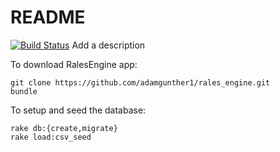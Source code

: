 # README
[![Build Status](https://semaphoreci.com/api/v1/adamgunther1/rales_engine/branches/associations/shields_badge.svg)](https://semaphoreci.com/adamgunther1/rales_engine)
Add a description

To download RalesEngine app:
```
git clone https://github.com/adamgunther1/rales_engine.git
bundle
```

To setup and seed the database:
```
rake db:{create,migrate}
rake load:csv_seed
```
